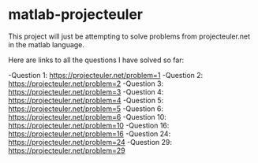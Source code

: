 # matlab-projecteuler
This project will just be attempting to solve problems from projecteuler.net in the matlab language.  

Here are links to all the questions I have solved so far:  

-Question 1: https://projecteuler.net/problem=1
-Question 2: https://projecteuler.net/problem=2
-Question 3: https://projecteuler.net/problem=3
-Question 4: https://projecteuler.net/problem=4
-Question 5: https://projecteuler.net/problem=5
-Question 6: https://projecteuler.net/problem=6
-Question 10: https://projecteuler.net/problem=10
-Question 16: https://projecteuler.net/problem=16
-Question 24: https://projecteuler.net/problem=24 
-Question 29: https://projecteuler.net/problem=29
